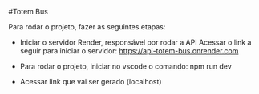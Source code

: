 #Totem Bus

Para rodar o projeto, fazer as seguintes etapas:

 - Iniciar o servidor Render, responsável por rodar a API
    Acessar o link a seguir para iniciar o servidor: https://api-totem-bus.onrender.com

- Para rodar o projeto, iniciar no vscode o comando: npm run dev

- Acessar link que vai ser gerado (localhost)
